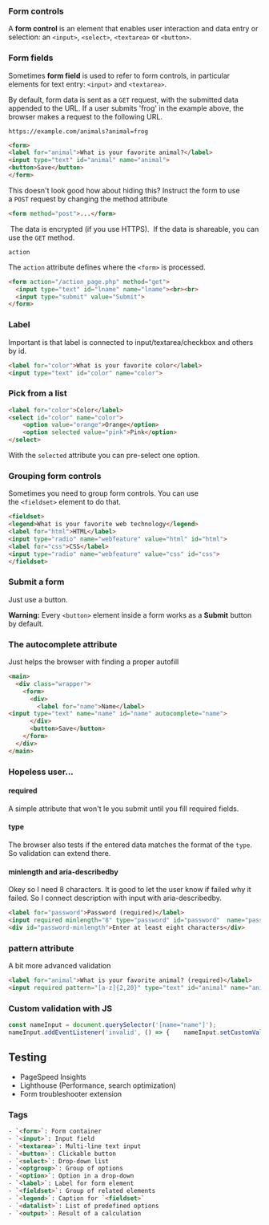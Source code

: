 ### Form controls 

A **form control** is an element that enables user interaction and data entry or selection: an `<input>`, `<select>`, `<textarea>` or `<button>`.
### Form fields

Sometimes **form field** is used to refer to form controls, in particular elements for text entry: `<input>` and `<textarea>`.

By default, form data is sent as a `GET` request, with the submitted data appended to the URL. If a user submits 'frog' in the example above, the browser makes a request to the following URL. 
```
https://example.com/animals?animal=frog
```

```html
<form> 
<label for="animal">What is your favorite animal?</label> 
<input type="text" id="animal" name="animal">
<button>Save</button>
</form>
```

This doesn't look good how about hiding this?
Instruct the form to use a `POST` request by changing the method attribute

```html
<form method="post">...</form>
```

 The data is encrypted (if you use HTTPS).
 If the data is shareable, you can use the `GET` method.

`action`

The `action` attribute defines where the `<form>` is processed.

```html
<form action="/action_page.php" method="get">  
  <input type="text" id="lname" name="lname"><br><br>  
  <input type="submit" value="Submit">  
</form>
```

### Label 

Important is that label is connected to input/textarea/checkbox and others by id. 
```html
<label for="color">What is your favorite color</label>
<input type="text" id="color" name="color">
```

### Pick from a list

```html
<label for="color">Color</label>
<select id="color" name="color">  
	<option value="orange">Orange</option> 
	<option selected value="pink">Pink</option>
</select>
```

With the `selected` attribute you can pre-select one option.

### Grouping form controls

Sometimes you need to group form controls. You can use the `<fieldset>` element to do that.
```html
<fieldset>  
<legend>What is your favorite web technology</legend>  
<label for="html">HTML</label>  
<input type="radio" name="webfeature" value="html" id="html">  
<label for="css">CSS</label>  
<input type="radio" name="webfeature" value="css" id="css">
</fieldset>
```

### Submit a form

Just use a button.

**Warning:** Every `<button>` element inside a form works as a **Submit** button by default.

### The autocomplete attribute

Just helps the browser with finding a proper autofill

```html
<main>
  <div class="wrapper">
    <form>
      <div>
        <label for="name">Name</label>
<input type="text" name="name" id="name" autocomplete="name">
      </div>
      <button>Save</button>
    </form>
  </div>
</main>
```
### Hopeless user...
#### required
A simple attribute that won't le you submit until you fill required fields.

#### type
The browser also tests if the entered data matches the format of the `type`. So validation can extend there. 

#### minlength and aria-describedby

Okey so I need 8 characters. It is good to let the user know if failed why it failed. So I connect description with input with aria-describedby.

```html
<label for="password">Password (required)</label>
<input required minlength="8" type="password" id="password"  name="password" aria-describedby="password-minlength">
<div id="password-minlength">Enter at least eight characters</div>
```

### pattern attribute

A bit more advanced validation

```html
<label for="animal">What is your favorite animal? (required)</label>
<input required pattern="[a-z]{2,20}" type="text" id="animal" name="animal">
```

### Custom validation with JS

```js
const nameInput = document.querySelector('[name="name"]');
nameInput.addEventListener('invalid', () => {    nameInput.setCustomValidity('Please enter your name.'); });
```

## Testing

- PageSpeed Insights
- Lighthouse (Performance, search optimization)
- Form troubleshooter extension

### Tags

```html
- `<form>`: Form container
- `<input>`: Input field
- `<textarea>`: Multi-line text input
- `<button>`: Clickable button
- `<select>`: Drop-down list
- `<optgroup>`: Group of options
- `<option>`: Option in a drop-down
- `<label>`: Label for form element
- `<fieldset>`: Group of related elements
- `<legend>`: Caption for `<fieldset>`
- `<datalist>`: List of predefined options
- `<output>`: Result of a calculation
```